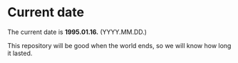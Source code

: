 # Current date

The current date is **1995.01.16.** (YYYY.MM.DD.)

This repository will be good when the world ends, so we will know how long it lasted.